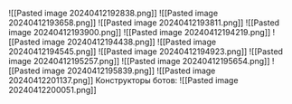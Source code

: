 ![[Pasted image 20240412192838.png]]
![[Pasted image 20240412193658.png]]
![[Pasted image 20240412193811.png]]
![[Pasted image 20240412193900.png]]
![[Pasted image 20240412194219.png]]
![[Pasted image 20240412194438.png]]
![[Pasted image 20240412194545.png]]
![[Pasted image 20240412194923.png]]
![[Pasted image 20240412195257.png]]
![[Pasted image 20240412195654.png]]
![[Pasted image 20240412195839.png]]
![[Pasted image 20240412201137.png]]
Конструкторы ботов: ![[Pasted image 20240412200051.png]]
